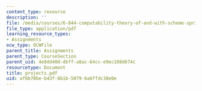 ```yaml
---
content_type: resource
description: ''
file: /media/courses/6-844-computability-theory-of-and-with-scheme-spring-2003/af6b70beb43f8b1b50796a6ffdc38e0e_projects.pdf
file_type: application/pdf
learning_resource_types:
- Assignments
ocw_type: OCWFile
parent_title: Assignments
parent_type: CourseSection
parent_uid: 4e8dd40d-dbff-a8ac-64cc-e9ec108d674c
resourcetype: Document
title: projects.pdf
uid: af6b70be-b43f-8b1b-5079-6a6ffdc38e0e
---
```


